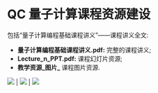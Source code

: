 

# QC 量子计算课程资源建设

包括“量子计算编程基础课程讲义”——课程讲义全文:

* **量子计算编程基础课程讲义.pdf:** 完整的课程讲义;
* **Lecture_n_PPT.pdf:** 课程幻灯片资源;
* **教学资源_图片_** 课程图片资源.




<img src="https://github.com/xifezhao/QC/blob/main/COVER.png"> | <img src="https://dzwaneveld.github.io/images/report-template-title.jpg"> | <img src="https://dzwaneveld.github.io/images/report-template-chapter.jpg">
